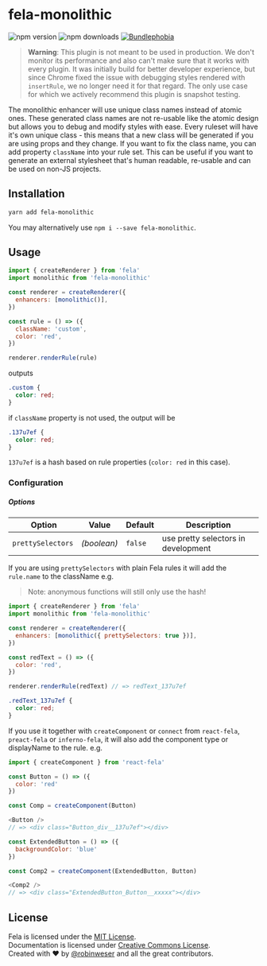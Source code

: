 # fela-monolithic

<img alt="npm version" src="https://badge.fury.io/js/fela-monolithic.svg"> <img alt="npm downloads" src="https://img.shields.io/npm/dm/fela-monolithic.svg"> <a href="https://bundlephobia.com/result?p=fela-monolithic@latest"><img alt="Bundlephobia" src="https://img.shields.io/bundlephobia/minzip/fela-monolithic.svg"></a>

> **Warning**: This plugin is not meant to be used in production. We don't monitor its performance and also can't make sure that it works with every plugin. It was initially build for better developer experience, but since Chrome fixed the issue with debugging styles rendered with `insertRule`, we no longer need it for that regard. The only use case for which we actively recommend this plugin is snapshot testing.

The monolithic enhancer will use unique class names instead of atomic ones.
These generated class names are not re-usable like the atomic design but allows you to debug and modify styles with ease.
Every ruleset will have it's own unique class - this means that a new class will be generated if you are using props and they change. If you want to fix the class name, you can add property `className` into your rule set. This can be useful if you want to generate an external stylesheet that's human readable, re-usable and can be used on non-JS projects.

## Installation

```sh
yarn add fela-monolithic
```

You may alternatively use `npm i --save fela-monolithic`.

## Usage

```javascript
import { createRenderer } from 'fela'
import monolithic from 'fela-monolithic'

const renderer = createRenderer({
  enhancers: [monolithic()],
})

const rule = () => ({
  className: 'custom',
  color: 'red',
})

renderer.renderRule(rule)
```

outputs

```css
.custom {
  color: red;
}
```

if `className` property is not used, the output will be

```css
.137u7ef {
  color: red;
}
```

`137u7ef` is a hash based on rule properties (`color: red` in this case).

### Configuration

##### Options

|  Option           | Value       | Default | Description                         |
| ----------------- | ----------- | ------- | ----------------------------------- |
| `prettySelectors` | _(boolean)_ | `false` | use pretty selectors in development |

If you are using `prettySelectors` with plain Fela rules it will add the `rule.name` to the className e.g.

> Note: anonymous functions will still only use the hash!

```javascript
import { createRenderer } from 'fela'
import monolithic from 'fela-monolithic'

const renderer = createRenderer({
  enhancers: [monolithic({ prettySelectors: true })],
})

const redText = () => ({
  color: 'red',
})

renderer.renderRule(redText) // => redText_137u7ef
```

```css
.redText_137u7ef {
  color: red;
}
```

If you use it together with `createComponent` or `connect` from `react-fela`, `preact-fela` or `inferno-fela`, it will also add the component type or displayName to the rule. e.g.

```javascript
import { createComponent } from 'react-fela'

const Button = () => ({
  color: 'red'
})

const Comp = createComponent(Button)

<Button />
// => <div class="Button_div__137u7ef"></div>

const ExtendedButton = () => ({
  backgroundColor: 'blue'
})

const Comp2 = createComponent(ExtendedButton, Button)

<Comp2 />
// => <div class="ExtendedButton_Button__xxxxx"></div>
```

## License

Fela is licensed under the [MIT License](http://opensource.org/licenses/MIT).<br>
Documentation is licensed under [Creative Commons License](http://creativecommons.org/licenses/by/4.0/).<br>
Created with ♥ by [@robinweser](http://weser.io) and all the great contributors.
